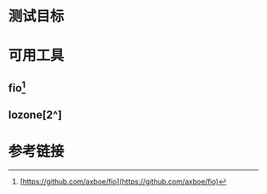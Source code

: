 # 测试目标

# 可用工具

## fio[^1]

## Iozone[2^]

# 参考链接
[^1]: [https://github.com/axboe/fio](https://github.com/axboe/fio)
[^2]: [http://www.iozone.org/](http://www.iozone.org/)